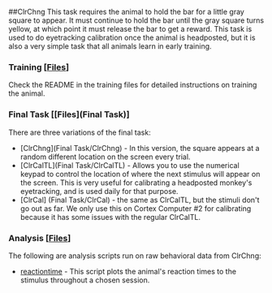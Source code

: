 ##ClrChng
This task requires the animal to hold the bar for a little gray square to appear.  It must continue to hold the bar until the gray square turns yellow, at which point it must release the bar to get a reward.  This task is used to do eyetracking calibration once the animal is headposted, but it is also a very simple task that all animals learn in early training.

### Training [[Files](./ClrChng/Training)]
Check the README in the training files for detailed instructions on training the animal.

### Final Task [[Files](Final Task)]
There are three variations of the final task:

* [ClrChng](Final Task/ClrChng) - In this version, the square appears at a random different location on the screen every trial.
* [ClrCalTL](Final Task/ClrCalTL) - Allows you to use the numerical keypad to control the location of where the next stimulus will appear on the screen.  This is very useful for calibrating a headposted monkey's eyetracking, and is used daily for that purpose.
* [ClrCal] (Final Task/ClrCal) - the same as ClrCalTL, but the stimuli don't go out as far.  We only use this on Cortex Computer #2 for calibrating because it has some issues with the regular ClrCalTL.

### Analysis [[Files](Analysis)]
The following are analysis scripts run on raw behavioral data from ClrChng:
* [reactiontime](Analysis/reactiontime.m) - This script plots the animal's reaction times to the stimulus throughout a chosen session.


